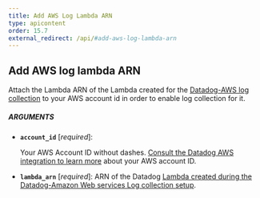 ```yaml
---
title: Add AWS Log Lambda ARN
type: apicontent
order: 15.7
external_redirect: /api/#add-aws-log-lambda-arn
---
```


## Add AWS log lambda ARN

Attach the Lambda ARN of the Lambda created for the [Datadog-AWS log collection][1] to your AWS account id in order to enable log collection for it.

##### ARGUMENTS

* **`account_id`** [*required*]:

    Your AWS Account ID without dashes.
    [Consult the Datadog AWS integration to learn more][2] about your AWS account ID.

* **`lambda_arn`** [*required*]:
    ARN of the Datadog [Lambda created during the Datadog-Amazon Web services Log collection setup][1].

[1]: /integrations/amazon_web_services/?tab=allpermissions#set-up-the-datadog-lambda-function
[2]: /integrations/amazon_web_services/#configuration
